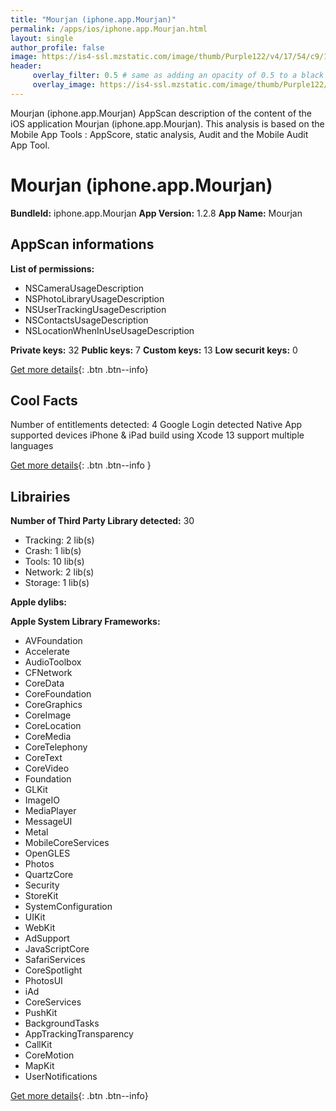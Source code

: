 ```yaml
---
title: "Mourjan (iphone.app.Mourjan)"
permalink: /apps/ios/iphone.app.Mourjan.html
layout: single
author_profile: false
image: https://is4-ssl.mzstatic.com/image/thumb/Purple122/v4/17/54/c9/1754c907-91fc-d9f2-31c3-53144cd3f1ef/AppIcon-0-1x_U007emarketing-0-7-0-85-220.png/512x512bb.jpg
header: 
     overlay_filter: 0.5 # same as adding an opacity of 0.5 to a black background
     overlay_image: https://is4-ssl.mzstatic.com/image/thumb/Purple122/v4/17/54/c9/1754c907-91fc-d9f2-31c3-53144cd3f1ef/AppIcon-0-1x_U007emarketing-0-7-0-85-220.png/512x512bb.jpg
---
```

Mourjan (iphone.app.Mourjan) AppScan description of the content of the iOS application Mourjan (iphone.app.Mourjan). This analysis is based on the Mobile App Tools : AppScore, static analysis, Audit and the Mobile Audit App Tool.

# Mourjan (iphone.app.Mourjan)

**BundleId:** iphone.app.Mourjan
**App Version:** 1.2.8
**App Name:** Mourjan


## AppScan informations 

**List of permissions:** 
- NSCameraUsageDescription
- NSPhotoLibraryUsageDescription
- NSUserTrackingUsageDescription
- NSContactsUsageDescription
- NSLocationWhenInUseUsageDescription
  
  
**Private keys:** 32
**Public keys:** 7
**Custom keys:** 13
**Low securit keys:** 0
  
[Get more details](/pricing.html){: .btn .btn--info}

## Cool Facts

Number of entitlements detected: 4
Google Login detected
Native App
supported devices iPhone & iPad
build using Xcode 13
support multiple languages
  
[Get more details](/pricing.html){: .btn .btn--info }

## Librairies 
**Number of Third Party Library detected:** 30
- Tracking: 2 lib(s)
- Crash: 1 lib(s)
- Tools: 10 lib(s)
- Network: 2 lib(s)
- Storage: 1 lib(s)


**Apple dylibs:**


**Apple System Library Frameworks:**
- AVFoundation
- Accelerate
- AudioToolbox
- CFNetwork
- CoreData
- CoreFoundation
- CoreGraphics
- CoreImage
- CoreLocation
- CoreMedia
- CoreTelephony
- CoreText
- CoreVideo
- Foundation
- GLKit
- ImageIO
- MediaPlayer
- MessageUI
- Metal
- MobileCoreServices
- OpenGLES
- Photos
- QuartzCore
- Security
- StoreKit
- SystemConfiguration
- UIKit
- WebKit
- AdSupport
- JavaScriptCore
- SafariServices
- CoreSpotlight
- PhotosUI
- iAd
- CoreServices
- PushKit
- BackgroundTasks
- AppTrackingTransparency
- CallKit
- CoreMotion
- MapKit
- UserNotifications


  
[Get more details](/pricing.html){: .btn .btn--info}


